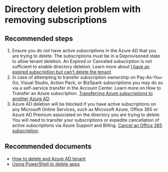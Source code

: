 <properties
    pageTitle="Problems removing subscriptions"
    description="Azure Active Directory case submission self help"
    service="microsoft.aad"
    resource="Microsoft_AAD_IAM"
    authors="Elkuzmen-MSFT"
    displayOrder=""
    selfHelpType="generic"
    supportTopicIds="32615413"
    resourceTags=""
    productPesIds="16578"
    cloudEnvironments="public"
    />

# Directory deletion problem with removing subscriptions
 
## **Recommended steps** 
1. Ensure you do not have active subscriptions in the Azure AD that you are trying to delete. The subscriptions must be in a Deprovisoned state to allow tenant deletion. An Expired or Canceled subscirption is not sufficient to enable directory deletion. Learn more about [I have an expired subscription but can't delete the tenant](https://docs.microsoft.com/azure/active-directory/users-groups-roles/directory-delete-howto#i-have-an-expired-subscription-but-i-cant-delete-the-tenant).
2. In case of attempting to transfer subscription ownership on Pay-As-You-Go, Visual Studio, Action Pack, or BizSpark subscriptions you may do so via a self-service transfer in the Account Center. Learn more on How to Transfer an Azure subscription.  [Transferring Azure subscriptions to another Azure AD](https://docs.microsoft.com/azure/billing/billing-subscription-transfer).
3. Azure AD deletion will be blocked if you have active subscriptions on any Microsoft Online Services, such as Microsoft Azure, Office 365 or Azure AD Premium associated on the directory you are trying to delete. You will need to transfer your subscriptions or expedite cancellation of active subscriptions via Azure Support and Billing.   [Cancel an Office 365 subscription](https://support.office.com/en-us/article/Contact-Office-365-for-business-support-Admin-Help-32a17ca7-6fa0-4870-8a8d-e25ba4ccfd4b?ui=en-US&rs=en-US&ad=US).

## **Recommended documents**
* [How to delete and Azure AD tenant](https://docs.microsoft.com/azure/active-directory/users-groups-roles/directory-delete-howto)
* [Using PowerShell to delete apps](https://docs.microsoft.com/powershell/module/azuread/remove-azureadapplication?view=azureadps-2.0)
